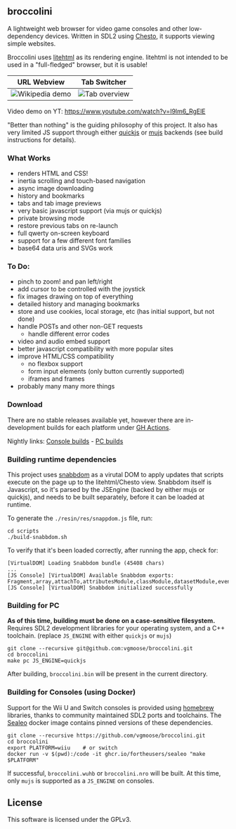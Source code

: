 ## broccolini
A lightweight web browser for video game consoles and other low-dependency devices. Written in SDL2 using [Chesto](https://github.com/fortheusers/chesto), it supports viewing simple websites.

Broccolini uses [litehtml](https://github.com/litehtml/litehtml) as its rendering engine. litehtml is not intended to be used in a "full-fledged" browser, but it is usable! 

|       URL Webview        |      Tab Switcher        |
:-------------------------:|:-------------------------:
![Wikipedia demo](https://github.com/user-attachments/assets/060d91ab-3f61-4bd0-9279-10c28ba5f0a5) | ![Tab overview](https://github.com/user-attachments/assets/101fd92f-f5bc-43dc-9a55-069e9e68ec53)

Video demo on YT: https://www.youtube.com/watch?v=I9lm6_RgElE

"Better than nothing" is the guiding philosophy of this project. It also has very limited JS support through either [quickjs](https://github.com/quickjs-ng/quickjs) or [mujs](https://github.com/ccxvii/mujs) backends (see build instructions for details).

### What Works
- renders HTML and CSS!
- inertia scrolling and touch-based navigation
- async image downloading
- history and bookmarks
- tabs and tab image previews
- very basic javascript support (via mujs or quickjs)
- private browsing mode
- restore previous tabs on re-launch
- full qwerty on-screen keyboard
- support for a few different font families
- base64 data uris and SVGs work

### To Do:
- pinch to zoom! and pan left/right
- add cursor to be controlled with the joystick
- fix images drawing on top of everything
- detailed history and managing bookmarks
- store and use cookies, local storage, etc (has initial support, but not done)
- handle POSTs and other non-GET requests
    - handle different error codes
- video and audio embed support
- better javascript compatibility with more popular sites
- improve HTML/CSS compatibility
    - no flexbox support
    - form input elements (only button currently supported)
    - iframes and frames
- probably many many more things

### Download
There are no stable releases available yet, however there are in-development builds for each platform under [GH Actions](https://github.com/vgmoose/broccolini/actions).

Nightly links: [Console builds](https://nightly.link/vgmoose/broccolini/workflows/main/main) - [PC builds](https://nightly.link/vgmoose/broccolini/workflows/pc-builds/main)

### Building runtime dependencies
This project uses [snabbdom](https://github.com/snabbdom/snabbdom) as a virutal DOM to apply updates that scripts execute on the page up to the litehtml/Chesto view. Snabbdom itself is Javascript, so it's parsed by the JSEngine (backed by either mujs or quickjs), and needs to be built separately, before it can be loaded at runtime.

To generate the `./resin/res/snappdom.js` file, run:
```
cd scripts
./build-snabbdom.sh
```

To verify that it's been loaded correctly, after running the app, check for: 
```
[VirtualDOM] Loading Snabbdom bundle (45408 chars)
...
[JS Console] [VirtualDOM] Available Snabbdom exports: Fragment,array,attachTo,attributesModule,classModule,datasetModule,eventListenersModule,fragment,h,htmlDomApi,init,jsx,primitive,propsModule,styleModule,thunk,toVNode,vnode
[JS Console] [VirtualDOM] Snabbdom initialized successfully
```

### Building for PC
**As of this time, building must be done on a case-sensitive filesystem.** Requires SDL2 development libraries for your operating system, and a C++ toolchain. (replace `JS_ENGINE` with either `quickjs` or `mujs`)

```
git clone --recursive git@github.com:vgmoose/broccolini.git
cd broccolini
make pc JS_ENGINE=quickjs
```

After building, `broccolini.bin` will be present in the current directory.

### Building for Consoles (using Docker)
Support for the Wii U and Switch consoles is provided using [homebrew](https://en.wikipedia.org/wiki/Homebrew_(video_games)) libraries, thanks to community maintained SDL2 ports and toolchains. The [Sealeo](https://github.com/fortheusers/sealeo) docker image contains pinned versions of these dependencies.

```
git clone --recursive https://github.com/vgmoose/broccolini.git
cd broccolini
export PLATFORM=wiiu    # or switch
docker run -v $(pwd):/code -it ghcr.io/fortheusers/sealeo "make $PLATFORM"
```

If successful, `broccolini.wuhb` or `broccolini.nro` will be built. At this time, only `mujs` is supported as a `JS_ENGINE` on consoles.

## License
This software is licensed under the GPLv3.
